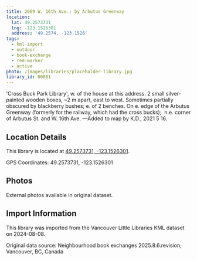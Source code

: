 ```yaml
---
title: 2069 W. 16th Ave.; by Arbutus Greenway
location:
  lat: 49.2573731
  lng: -123.1526301
  address: '49.2574, -123.1526'
tags:
  - kml-import
  - outdoor
  - book-exchange
  - red-marker
  - active
photo: /images/libraries/placeholder-library.jpg
library_id: 00081
---
```

'Cross Buck Park Library', w. of the house at this address.
2 small silver-painted wooden boxes, 
~2 m apart, east to west.
Sometimes partially obscured by blackberry bushes; e. of 2 benches.
On e. edge of the Arbutus Greenway (formerly for the railway, which had the cross bucks); 
n.e. corner of Arbutus St. and W. 16th Ave.
—Added to map by K.D., 2021 5 16.

## Location Details

This library is located at [49.2573731, -123.1526301](https://www.google.com/maps?q=49.2573731,-123.1526301).

GPS Coordinates: 49.2573731, -123.1526301

## Photos

External photos available in original dataset.

## Import Information

This library was imported from the Vancouver Little Libraries KML dataset on 2024-08-08.

Original data source: Neighbourhood book exchanges 2025.8.6.revision; Vancouver, BC, Canada
